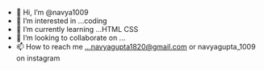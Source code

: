 - 👋 Hi, I’m @navya1009
- 👀 I’m interested in ...coding
- 🌱 I’m currently learning ...HTML CSS
- 💞️ I’m looking to collaborate on ...
- 📫 How to reach me ...navyagupta1820@gmail.com or navyagupta_1009 on instagram

<!---
navya1009/navya1009 is a ✨ special ✨ repository because its `README.md` (this file) appears on your GitHub profile.
You can click the Preview link to take a look at your changes.
--->
